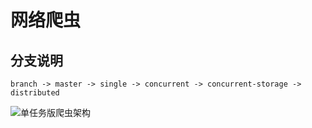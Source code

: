 # 网络爬虫

## 分支说明

```text
branch -> master -> single -> concurrent -> concurrent-storage -> distributed 
```

![单任务版爬虫架构](https://lucklit.oss-cn-beijing.aliyuncs.com/written/Snip20191205_28.png)
